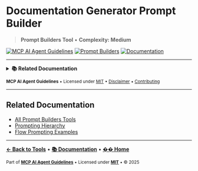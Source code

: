 # Documentation Generator Prompt Builder

> **Prompt Builders Tool** • **Complexity: Medium**

[![MCP AI Agent Guidelines](https://img.shields.io/badge/MCP-AI_Agent_Guidelines-1a7f37?style=flat-square&logo=github)](../../README.md)
[![Prompt Builders](https://img.shields.io/badge/Category-Prompt_Builders-purple?style=flat-square)](./README.md#prompt-builders)
[![Documentation](https://img.shields.io/badge/📚-Docs-blue?style=flat-square)](../README.md)

---

<details>
<summary><strong>📚 Related Documentation</strong></summary>

- [All Prompt Builders](./README.md#prompt-builders)
- [Prompting Hierarchy Guide](../PROMPTING_HIERARCHY.md)
- [AI Interaction Tips](../AI_INTERACTION_TIPS.md)
- [Flow Prompting Examples](../FLOW_PROMPTING_EXAMPLES.md)

</details>

<sub>**MCP AI Agent Guidelines** • Licensed under [MIT](../../LICENSE) • [Disclaimer](../../DISCLAIMER.md) • [Contributing](../../CONTRIBUTING.md)</sub>

---

## Related Documentation

- [All Prompt Builders Tools](./README.md#prompt-builders)
- [Prompting Hierarchy](#prompting-hierarchy)
- [Flow Prompting Examples](#flow-prompting-examples)

---

**[← Back to Tools](./README.md)** • **[📚 Documentation](../README.md)** • **[�� Home](../../README.md)**

<sub>Part of **[MCP AI Agent Guidelines](../../README.md)** • Licensed under **[MIT](../../LICENSE)** • © 2025</sub>
